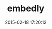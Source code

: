 ---
layout: post
title:  "embedly"
repo:   "embedly/embedly-ruby"
date:   2015-02-18 17:20:12
gemurl: http://github.com/embedly/embedly-ruby
---